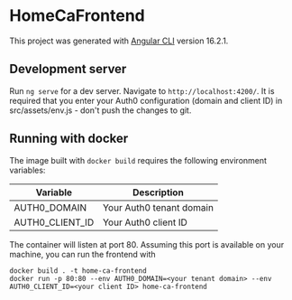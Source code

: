 # HomeCaFrontend

This project was generated with [Angular CLI](https://github.com/angular/angular-cli) version 16.2.1.

## Development server

Run `ng serve` for a dev server. Navigate to `http://localhost:4200/`. It is required that you enter your Auth0 configuration (domain and client ID) in src/assets/env.js - don't push the changes to git. 

## Running with docker

The image built with `docker build` requires the following environment variables:

| Variable | Description |
|-|-|
| AUTH0_DOMAIN | Your Auth0 tenant domain |
| AUTH0_CLIENT_ID | Your Auth0 client ID |

The container will listen at port 80. Assuming this port is available on your machine, you can run the frontend with

```
docker build . -t home-ca-frontend
docker run -p 80:80 --env AUTH0_DOMAIN=<your tenant domain> --env AUTH0_CLIENT_ID=<your client ID> home-ca-frontend
```